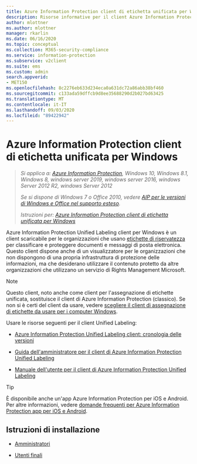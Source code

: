 ```yaml
---
title: Azure Information Protection client di etichetta unificata per Windows
description: Risorse informative per il client Azure Information Protection Unified Labeling per Windows.
author: mlottner
ms.author: mlottner
manager: rkarlin
ms.date: 06/16/2020
ms.topic: conceptual
ms.collection: M365-security-compliance
ms.service: information-protection
ms.subservice: v2client
ms.suite: ems
ms.custom: admin
search.appverid:
- MET150
ms.openlocfilehash: 8c2276eb633d234eca0a631dc72a86abb38bf460
ms.sourcegitcommit: c133ada59dffcb9d8ee35688290d2b027bd63425
ms.translationtype: MT
ms.contentlocale: it-IT
ms.lasthandoff: 09/03/2020
ms.locfileid: "89422942"
---
```

# <a name="azure-information-protection-unified-labeling-client-for-windows"></a>Azure Information Protection client di etichetta unificata per Windows

>*Si applica a: [Azure Information Protection](https://azure.microsoft.com/pricing/details/information-protection), Windows 10, Windows 8.1, Windows 8, windows server 2019, windows server 2016, windows Server 2012 R2, windows Server 2012*
>
>*Se si dispone di Windows 7 o Office 2010, vedere [AIP per le versioni di Windows e Office nel supporto esteso](../known-issues.md#aip-for-windows-and-office-versions-in-extended-support).*
>
>*Istruzioni per: [Azure Information Protection client di etichetta unificata per Windows](../faqs.md#whats-the-difference-between-the-azure-information-protection-classic-and-unified-labeling-clients)*

Azure Information Protection Unified Labeling client per Windows è un client scaricabile per le organizzazioni che usano [etichette di riservatezza](https://docs.microsoft.com/microsoft-365/compliance/sensitivity-labels) per classificare e proteggere documenti e messaggi di posta elettronica. Questo client dispone anche di un visualizzatore per le organizzazioni che non dispongono di una propria infrastruttura di protezione delle informazioni, ma che desiderano utilizzare il contenuto protetto da altre organizzazioni che utilizzano un servizio di Rights Management Microsoft.

> [!NOTE]
> Questo client, noto anche come client per l'assegnazione di etichette unificata, sostituisce il client di Azure Information Protection (classico). Se non si è certi del client da usare, vedere [scegliere il client di assegnazione di etichette da usare per i computer Windows](use-client.md#choose-which-labeling-client-to-use-for-windows-computers).

Usare le risorse seguenti per il client Unified Labeling:

- [Azure Information Protection Unified Labeling client: cronologia delle versioni](unifiedlabelingclient-version-release-history.md)

- [Guida dell'amministratore per il client di Azure Information Protection Unified Labeling](clientv2-admin-guide.md)

- [Manuale dell'utente per il client di Azure Information Protection Unified Labeling](clientv2-user-guide.md)

> [!TIP]
> È disponibile anche un'app Azure Information Protection per iOS e Android. Per altre informazioni, vedere [domande frequenti per Azure Information Protection app per iOS e Android](mobile-app-faq.md).

## <a name="install-instructions"></a>Istruzioni di installazione

- [Amministratori](clientv2-admin-guide-install.md)

- [Utenti finali](install-unifiedlabelingclient-app.md)
